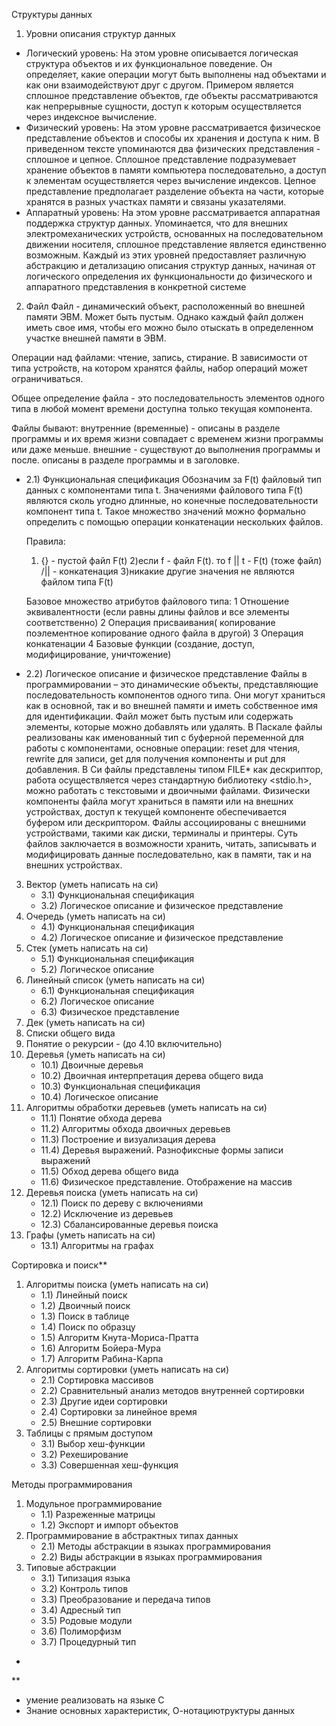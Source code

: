 Структуры данных
1) Уровни описания структур данных
- Логический уровень: На этом уровне описывается логическая структура объектов и их
функциональное поведение. Он определяет, какие операции могут быть выполнены над объектами и как
они взаимодействуют друг с другом. Примером является сплошное представление объектов, где объекты
рассматриваются как непрерывные сущности, доступ к которым осуществляется через индексное
вычисление.
- Физический уровень: На этом уровне рассматривается физическое представление объектов и способы
их хранения и доступа к ним. В приведенном тексте упоминаются два физических представления -
сплошное и цепное. Сплошное представление подразумевает хранение объектов в памяти компьютера
последовательно, а доступ к элементам осуществляется через вычисление индексов. Цепное
представление предполагает разделение объекта на части, которые хранятся в разных участках памяти и
связаны указателями.
- Аппаратный уровень: На этом уровне рассматривается аппаратная поддержка структур данных.
Упоминается, что для внешних электромеханических устройств, основанных на последовательном
движении носителя, сплошное представление является единственно возможным.
Каждый из этих уровней предоставляет различную абстракцию и детализацию описания структур
данных, начиная от логического определения их функциональности до физического и аппаратного
представления в конкретной системе

2) Файл
Файл - динамический объект, расположенный во внешней памяти ЭВМ. Может быть пустым. Однако каждый файл должен иметь свое имя, чтобы его можно было отыскать в определенном участке внешней памяти в ЭВМ.

Операции над файлами: чтение, запись, стирание. 
В зависимости от типа устройств, на котором хранятся файлы, набор операций может ограничиваться. 

Общее определение файла - это последовательность элементов одного типа в любой момент времени доступна только текущая компонента. 

Файлы бывают: 
внутренние (временные) - описаны в разделе программы и их время жизни совпадает с временем жизни программы или даже меньше. 
внешние - существуют до выполнения программы и после. описаны в разделе программы и в заголовке. 

- 2.1) Функциональная спецификация
    Обозначим за F(t) файловый тип данных c компонентами типа t. Значениями файлового типа F(t) являются сколь угодно длинные, но конечные последовательности компонент типа t. Такое множество значений можно формально определить с помощью операции конкатенации нескольких файлов.

    Правила: 
    1) {} - пустой файл F(t)
    2)если f - файл F(t). то f || t - F(t) (тоже файл) /|| - конкатенация
    3)никакие другие значения не являются файлом типа F(t)

    Базовое множество атрибутов файлового типа:
    1 Отношение эквивалентности (если равны длины файлов и все элементы соответственно)
    2 Операция присваивания( копирование поэлементное  копирование одного файла в другой)
    3 Операция конкатенации
    4 Базовые функции (создание, доступ, модифицирование, уничтожение)
           
- 2.2) Логическое описание и физическое представление
    Файлы в программировании – это динамические объекты, представляющие последовательность компонентов одного типа. Они могут храниться как в основной, так и во внешней памяти и иметь собственное имя для идентификации. Файл может быть пустым или содержать элементы, которые можно добавлять или удалять. В Паскале файлы реализованы как именованный тип с буферной переменной для работы с компонентами, основные операции: reset для чтения, rewrite для записи, get для получения компоненты и put для добавления. В Си файлы представлены типом FILE* как дескриптор, работа осуществляется через стандартную библиотеку <stdio.h>, можно работать с текстовыми и двоичными файлами. Физически компоненты файла могут храниться в памяти или на внешних устройствах, доступ к текущей компоненте обеспечивается буфером или дескриптором. Файлы ассоциированы с внешними устройствами, такими как диски, терминалы и принтеры. Суть файлов заключается в возможности хранить, читать, записывать и модифицировать данные последовательно, как в памяти, так и на внешних устройствах.

3) Вектор (уметь написать на си)
    - 3.1) Функциональная спецификация
    - 3.2) Логическое описание и физическое представление
4) Очередь (уметь написать на си)
    - 4.1) Функциональная спецификация
    - 4.2) Логическое описание и физическое представление
5) Стек (уметь написать на си)
    - 5.1) Функциональная спецификация
    - 5.2) Логическое описание
6) Линейный список (уметь написать на си)
    - 6.1) Функциональная спецификация
    - 6.2) Логическое описание
    - 6.3) Физическое представление
7) Дек (уметь написать на си)
8) Списки общего вида
9) Понятие о рекурсии - (до 4.10 включительно)
10) Деревья (уметь написать на си)
    - 10.1) Двоичные деревья
    - 10.2) Двоичная интерпретация дерева общего вида
    - 10.3) Функциональная спецификация
    - 10.4) Логическое описание
11) Алгоритмы обработки деревьев (уметь написать на си)
    - 11.1) Понятие обхода дерева
    - 11.2) Алгоритмы обхода двоичных деревьев
    - 11.3) Построение и визуализация дерева
    - 11.4) Деревья выражений. Разнофиксные формы записи выражений
    - 11.5) Обход дерева общего вида
    - 11.6) Физическое представление. Отображение на массив
12) Деревья поиска (уметь написать на си)
    - 12.1) Поиск по дереву с включениями
    - 12.2) Исключение из деревьев
    - 12.3) Сбалансированные деревья поиска
13) Графы (уметь написать на си)
    - 13.1) Алгоритмы на графах

Сортировка и поиск**
1) Алгоритмы поиска (уметь написать на си)
    - 1.1) Линейный поиск
    - 1.2) Двоичный поиск
    - 1.3) Поиск в таблице
    - 1.4) Поиск по образцу
    - 1.5) Алгоритм Кнута-Мориса-Пратта
    - 1.6) Алгоритм Бойера-Мура
    - 1.7) Алгоритм Рабина-Карпа
2) Алгоритмы сортировки (уметь написать на си)
    - 2.1) Сортировка массивов
    - 2.2) Сравнительный анализ методов внутренней сортировки
    - 2.3) Другие идеи сортировки
    - 2.4) Сортировки за линейное время
    - 2.5) Внешние сортировки
3) Таблицы с прямым доступом
    - 3.1) Выбор хеш-функции
    - 3.2) Рехеширование
    - 3.3) Совершенная хеш-функция

Методы программирования
1) Модульное программирование
    - 1.1) Разреженные матрицы
    - 1.2) Экспорт и импорт объектов
2) Программирование в абстрактных типах данных
    - 2.1) Методы абстракции в языках программирования
    - 2.2) Виды абстракции в языках программирования
3) Типовые абстракции
    - 3.1) Типизация языка
    - 3.2) Контроль типов
    - 3.3) Преобразование и передача типов
    - 3.4) Адресный тип
    - 3.5) Родовые модули
    - 3.6) Полиморфизм
    - 3.7) Процедурный тип

*
**
- умение реализовать на языке С
- Знание основных характеристик, О-нотациютруктуры данных
